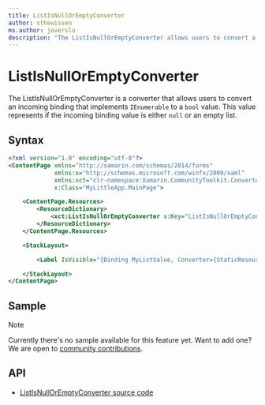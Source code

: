 ```yaml
---
title: ListIsNullOrEmptyConverter
author: sthewissen
ms.author: joverslu
description: "The ListIsNullOrEmptyConverter allows users to convert a binding list value to a boolean indicating whether or not the binding value is null or an empty list."
---
```


# ListIsNullOrEmptyConverter
The ListIsNullOrEmptyConverter is a converter that allows users to convert an incoming binding that implements `IEnumerable` to a `bool` value. This value represents if the incoming binding value is either `null` or an empty list.

## Syntax
```xml
<?xml version="1.0" encoding="utf-8"?>
<ContentPage xmlns="http://xamarin.com/schemas/2014/forms"
             xmlns:x="http://schemas.microsoft.com/winfx/2009/xaml"
             xmlns:xct="clr-namespace:Xamarin.CommunityToolkit.Converters;assembly=Xamarin.CommunityToolkit"
             x:Class="MyLittleApp.MainPage">

    <ContentPage.Resources>
        <ResourceDictionary>
            <xct:ListIsNullOrEmptyConverter x:Key="ListIsNullOrEmptyConverter" />
        </ResourceDictionary>
    </ContentPage.Resources>

    <StackLayout>

        <Label IsVisible="{Binding MyListValue, Converter={StaticResource ListIsNullOrEmptyConverter}}" />

    </StackLayout>
</ContentPage>
```

## Sample

> [!NOTE]
>  Currently there's no sample available for this feature yet. Want to add one? We are open to [community contributions](https://github.com/xamarin/XamarinCommunityToolkit).

<!-- [ListIsNullOrEmptyConverter sample page Source](https://github.com/xamarin/XamarinCommunityToolkit)

You can see this in action in the [Xamarin Community Toolkit Sample App](https://github.com/xamarin/XamarinCommunityToolkit). -->

## API

* [ListIsNullOrEmptyConverter source code](https://github.com/xamarin/XamarinCommunityToolkit/blob/main/XamarinCommunityToolkit/Converters/ListIsNullOrEmptyConverter.shared.cs)